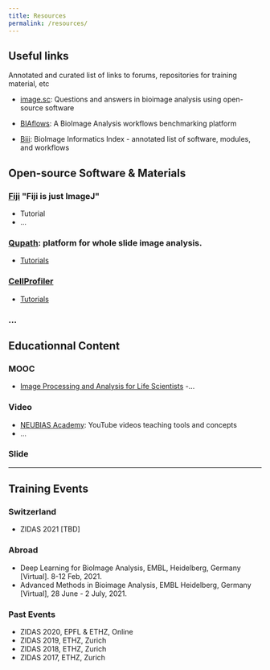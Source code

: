 ```yaml
---
title: Resources
permalink: /resources/
---
```


## Useful links
Annotated and curated list of links to forums, repositories for training material, etc

- [image.sc](https://forum.image.sc/): Questions and answers in bioimage analysis using open-source software

- [BIAflows](https://biaflows.neubias.org/#/): A BioImage Analysis workflows benchmarking platform
- [Biii](http://biii.eu/): BioImage Informatics Index - annotated list of software, modules, and workflows

## Open-source Software & Materials

### [Fiji](https://fiji.sc) "Fiji is just ImageJ"
- Tutorial
- ... 
### [Qupath](https://qupath.github.io/): platform for whole slide image analysis.
- [Tutorials](https://www.youtube.com/channel/UCk5fn7cjMZFsQKKdy-YWOFQ) 
### [CellProfiler](https://cellprofiler.org/)
- [Tutorials](https://cellprofiler.org/tutorials)
### ...

## Educationnal Content

### MOOC
  - [Image Processing and Analysis for Life Scientists](https://courseware.epfl.ch/courses/course-v1:EPFL+IPA4LS+2019_t3/about)
  -...
### Video
 - [NEUBIAS Academy](https://www.youtube.com/c/NEUBIAS/videos): YouTube videos teaching tools and concepts 
 - ...
### Slide

---

## Training Events 
### Switzerland
- ZIDAS 2021 [TBD]

### Abroad
- Deep Learning for BioImage Analysis, EMBL, Heidelberg, Germany [Virtual]. 8-12 Feb, 2021.
- Advanced Methods in Bioimage Analysis, EMBL Heidelberg, Germany [Virtual], 28 June - 2 July, 2021.

### Past Events
- ZIDAS 2020, EPFL & ETHZ, Online
- ZIDAS 2019, ETHZ, Zurich
- ZIDAS 2018, ETHZ, Zurich
- ZIDAS 2017, ETHZ, Zurich

